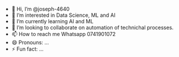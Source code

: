 - 👋 Hi, I’m @joseph-4640
- 👀 I’m interested in Data Science, ML and AI
- 🌱 I’m currently learning AI and ML
- 💞️ I’m looking to collaborate on automation of technichal processes.
- 📫 How to reach me Whatsapp 0741901072
- 😄 Pronouns: ...
- ⚡ Fun fact: ...

<!---
joseph-4640/joseph-4640 is a ✨ special ✨ repository because its `README.md` (this file) appears on your GitHub profile.
You can click the Preview link to take a look at your changes.
--->
